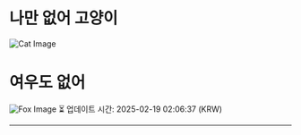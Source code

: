 
# 나만 없어 고양이

![Cat Image](https://cdn2.thecatapi.com/images/MTY4NDYzNw.jpg)

# 여우도 없어
![Fox Image](https://randomfox.ca/images/37.jpg)
⏳ 업데이트 시간: 2025-02-19 02:06:37 (KRW)

---
